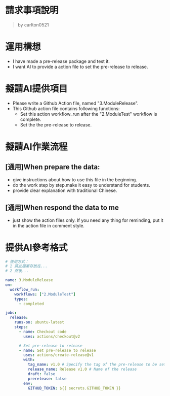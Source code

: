 請求事項說明
========
> by carlton0521

# 運用構想

- I have made a pre-release package and test it.
- I want AI to provide a action file to set the pre-release to release. 

# 擬請AI提供項目

- Please write a Github Action file, named "3.ModuleRelease". 
- This Github action file contains following functions:
  * Set this action workflow_run after the "2.ModuleTest" workflow is complete.
  * Set the the pre-release to release. 

# 擬請AI作業流程

## [通用]When prepare the data:
- give instructions about how to use this file in the beginning.
- do the work step by step.make it easy to understand for students.
- provide clear explanation with traditional Chinese.

## [通用]When respond the data to me
- just show the action files only. If you need any thing for reminding, put it in the action file in comment style.

# 提供AI參考格式

```yaml
# 使用方式：
# 1 將此檔案存放在...
# 2 然後...

name: 3.ModuleRelease
on:
  workflow_run:
    workflows: ["2.ModuleTest"]
    types:
      - completed

jobs:
  release:
    runs-on: ubuntu-latest
    steps:
      - name: Checkout code
        uses: actions/checkout@v2

      # Set pre-release to release
      - name: Set pre-release to release
        uses: actions/create-release@v1
        with:
          tag_name: v1.0 # Specify the tag of the pre-release to be set as release
          release_name: Release v1.0 # Name of the release
          draft: false
          prerelease: false
        env:
          GITHUB_TOKEN: ${{ secrets.GITHUB_TOKEN }}
```